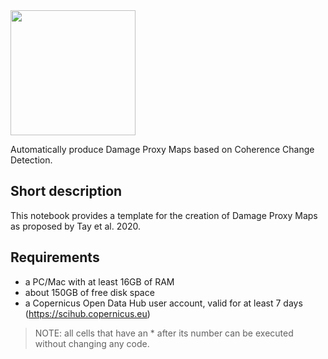 <img src="https://raw.githubusercontent.com/ESA-PhiLab/OST_Notebooks/master/auxiliary/header_image.PNG" height="200px">

Automatically produce Damage Proxy Maps based on Coherence Change Detection.

## Short description

This notebook provides a template for the creation of Damage Proxy Maps as proposed by Tay et al. 2020.

## Requirements

- a PC/Mac with at least 16GB of RAM
- about 150GB of free disk space
- a Copernicus Open Data Hub user account, valid for at least 7 days (https://scihub.copernicus.eu)

> NOTE: all cells that have an * after its number can be executed without changing any code.
